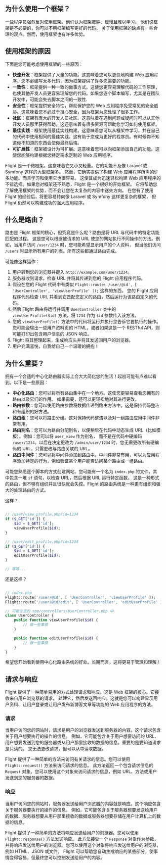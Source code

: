 ## 为什么使用一个框架？

一些程序员强烈反对使用框架。他们认为框架臃肿、缓慢且难以学习。
他们说框架是不必要的，你可以不用框架编写更好的代码。
关于使用框架的缺点有一些合理的观点。然而，使用框架也有许多优势。

## 使用框架的原因

下面是您可能考虑使用框架的一些原因：

- **快速开发**：框架提供了大量的功能。这意味着您可以更快地构建 Web 应用程序。您不必编写太多代码，因为框架提供了许多您需要的功能。
- **一致性**：框架提供一种一致的做事方式。这使您更容易理解代码的工作原理，也使其他开发人员更容易理解您的代码。如果您逐个脚本编写，尤其是在团队开发中，可能会失去脚本之间的一致性.
- **安全性**：框架提供安全特性，帮助保护您的 Web 应用程序免受常见的安全威胁。这意味着您不必过于担心安全，因为框架为您处理了很多工作。
- **社区**：框架有庞大的开发人员社区。这意味着在遇到问题或疑问时可以从其他开发人员那里获得帮助。这还意味着有很多资源可帮助您学习如何使用框架。
- **最佳实践**：框架使用最佳实践构建。这意味着您可以从框架中学习，并在自己的代码中使用相同的最佳实践。这有助于您成为更好的程序员。有时候你不知道你不知道的东西会使你最终后悔。
- **可扩展性**：框架被设计为可扩展。这意味着您可以向框架添加自己的功能。这使您能够构建根据您特定需求定制的 Web 应用程序。

Flight 是一个微框架。这意味着它又小又轻量。它的功能不及像 Laravel 或 Symfony 这样的大型框架多。
然而，它确实提供了构建 Web 应用程序所需的许多功能。而且学习和使用它也很容易。
这使其成为迅速轻松构建 Web 应用程序的不错选择。如果您对框架还不熟悉，Flight 是一个很好的开始框架。
它将帮助您了解使用框架的优势，而不会让您在太复杂的内容中迷失方向。
在您有了使用 Flight 的经验后，将更容易转向像 Laravel 或 Symfony 这样更复杂的框架，
但 Flight 仍然可以构建成功的强大应用程序。

## 什么是路由？

路由是 Flight 框架的核心，但究竟是什么呢？路由是将 URL 与代码中的特定功能匹配的过程。
这是您可以根据被请求的 URL 使您的网站执行不同操作的方法。例如，当用户访问 `/user/1234` 时，您可能希望显示用户的个人资料，
但当他们访问 `/users` 时显示所有用户的列表。所有这些都通过路由完成。

可能像这样运作：
1. 用户转到您的浏览器并键入 `http://example.com/user/1234`。
2. 服务器收到请求，检查 URL 并将其传递到您的 Flight 应用程序代码。
3. 假设在您的 Flight 代码中有类似 `Flight::route('/user/@id', [ 'UserController', 'viewUserProfile' ]);` 这样的东西。
您的 Flight 应用程序代码检查 URL 并看到它匹配您定义的路由，然后运行为该路由定义的代码。
4. 然后 Flight 路由将运行并调用 `UserController` 类中的 `viewUserProfile($id)` 方法，将 `1234` 作为 `$id` 参数传入该方法。
5. 您的 `viewUserProfile()` 方法中的代码将运行并执行您告诉它要执行的操作。
您可能会输出一些用户资料页的 HTML，或者如果这是一个 RESTful API，则可能打印出包含用户信息的 JSON 响应。
6. Flight 将其整理起来，生成响应头并将其发送回用户的浏览器。
7. 用户充满喜悦，自我给自己一个温暖的拥抱！

## 为什么重要？

拥有一个合适的中心化路由器实际上会大大简化您的生活！起初可能有点难以看到。以下是一些原因：

- **中心化路由**：您可以将所有路由集中在一个地方。这使您更容易查看您拥有的路由以及它们的作用。
如果需要，还可以更轻松地对其进行更改。
- **路由参数**：您可以使用路由参数将数据传递到路由方法中。这是保持代码整洁和有组织的好方法。
- **路由组**：您可以将路由分组。这对保持代码整洁以及对一组路由应用中间件非常有用。
- **路由别名**：您可以为路由分配别名，以便稍后在代码中动态生成 URL（比如模板）。例如：您可以将 `user_view` 作为别名，
而不是在代码中硬编码 `/user/1234`，以后在决定更改为 `/admin/user/1234` 时，您无需更改所有硬编码的 URL，只需更改与路由关联的 URL。
- **路由中间件**：您可以将中间件添加到路由中。中间件非常有用，可以为应用程序添加特定的行为，例如验证某个用户能否访问某个路由或一组路由。

可能您熟悉逐个脚本的方式创建网站。您可能有一个名为 `index.php` 的文件，其中包含一堆 `if` 语句，以检查 URL，然后根据 URL 运行特定函数。
这是一种形式的路由，但不够有组织并且很快就会失控。Flight 的路由系统是一种更有组织和强大的处理路由的方式。

这样？

```php

// /user/view_profile.php?id=1234
if ($_GET['id']) {
	$id = $_GET['id'];
	viewUserProfile($id);
}

// /user/edit_profile.php?id=1234
if ($_GET['id']) {
	$id = $_GET['id'];
	editUserProfile($id);
}

// 等等...
```

还是这样？

```php

// index.php
Flight::route('/user/@id', [ 'UserController', 'viewUserProfile' ]);
Flight::route('/user/@id/edit', [ 'UserController', 'editUserProfile' ]);

// 可能在您的 app/controllers/UserController.php 中
class UserController {
	public function viewUserProfile($id) {
		// 做一些事情
	}

	public function editUserProfile($id) {
		// 做一些事情
	}
}
```

希望您开始看到使用中心化路由系统的好处。长期而言，这将更易于管理和理解！

## 请求与响应

Flight 提供了一种简单易用的方式处理请求和响应。这是 Web 框架的核心。它接收来自用户浏览器的请求，
处理它，然后发送回响应。这就是您可以构建显示用户资料、让用户登录或让用户发布新博客文章等功能的 Web 应用程序的方法。

### 请求

当用户访问您的网站时，请求是用户的浏览器发送到服务器的内容。这个请求包含关于用户想要执行的操作的信息。
例如，它可能包含关于用户想要访问的 URL、用户想要发送到您的服务器或从用户那里接收的数据的信息。重要的是要知道请求是只读的。
您无法更改请求，但可以从中读取数据。

Flight 提供了一种简单的方法来访问有关请求的信息。您可以使用 `Flight::request()` 方法来访问请求的信息。
此方法返回一个包含请求信息的 `Request` 对象。您可以使用这个对象来访问请求的信息，例如 URL、方法或用户发送到您的服务器的数据。

### 响应

当用户访问您的网站时，服务器发送给用户浏览器的内容就是响应。这个响应包含关于服务器要执行的操作的信息。
例如，它可能包含关于服务器想要发送给用户的数据、服务器想要从用户那里接收的数据或服务器想要存储在用户计算机上的数据的信息。

Flight 提供了一种简单的方法将响应发送给用户的浏览器。您可以使用 `Flight::response()` 方法发送响应。
此方法接受一个 `Response` 对象作为参数，并将响应发送给用户的浏览器。您可以使用这个对象将响应发送给用户的浏览器，例如 HTML、JSON 或文件。
Flight 可以帮助您自动生成响应的某些部分，使事情变得容易，但最终您可以控制发送给用户的内容。